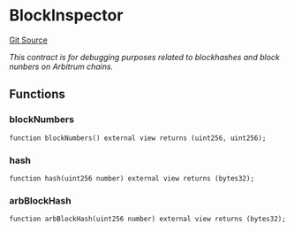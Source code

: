 # BlockInspector
[Git Source](https://github.com/PermissionlessGames/degen-casino/blob/41aaa20bb5d115d7f7f5144fd0b0f95fc755f416/src/BlockInspector.sol)

*This contract is for debugging purposes related to blockhashes and block nunbers on Arbitrum chains.*


## Functions
### blockNumbers


```solidity
function blockNumbers() external view returns (uint256, uint256);
```

### hash


```solidity
function hash(uint256 number) external view returns (bytes32);
```

### arbBlockHash


```solidity
function arbBlockHash(uint256 number) external view returns (bytes32);
```

